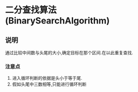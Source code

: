 # 二分查找算法(BinarySearchAlgorithm)

## 说明
通过比较中间数与头尾的大小,确定目标在那个区间.在以此重复查找.
### 注意点
1. 进入循环判断的依据是头小于等于尾.
2. 假如头尾中三数相等,只能进行循环判断
